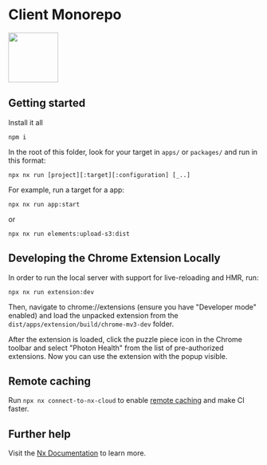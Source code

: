 # Client Monorepo

<a alt="photon logo" href="https://nx.dev" target="_blank" rel="noreferrer"><img src="https://uploads-ssl.webflow.com/636c1da7b9e42c43e229900c/636c1da7b9e42caa79299017_header-logo.svg" width="100"></a>

## Getting started

Install it all

```
npm i
```

In the root of this folder, look for your target in `apps/` or `packages/` and run in this format:

```
npx nx run [project][:target][:configuration] [_..]
```

For example, run a target for a app:

```
npx nx run app:start
```

or

```
npx nx run elements:upload-s3:dist
```

## Developing the Chrome Extension Locally

In order to run the local server with support for live-reloading and HMR, run:

```
npx nx run extension:dev
```

Then, navigate to chrome://extensions (ensure you have "Developer mode" enabled) and load the unpacked extension from the `dist/apps/extension/build/chrome-mv3-dev` folder.

After the extension is loaded, click the puzzle piece icon in the Chrome toolbar and select "Photon Health" from the list of pre-authorized extensions. Now you can use the extension with the popup visible.

## Remote caching

Run `npx nx connect-to-nx-cloud` to enable [remote caching](https://nx.app) and make CI faster.

## Further help

Visit the [Nx Documentation](https://nx.dev) to learn more.
